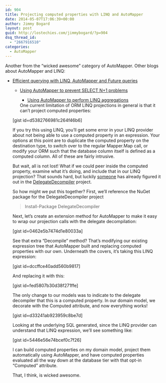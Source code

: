 ```yaml
---
id: 904
title: Projecting computed properties with LINQ and AutoMapper
date: 2014-05-07T17:06:39+00:00
author: Jimmy Bogard
layout: post
guid: http://lostechies.com/jimmybogard/?p=904
dsq_thread_id:
  - "2667916510"
categories:
  - AutoMapper
---
```

Another from the “wicked awesome” category of AutoMapper. Other blogs about AutoMapper and LINQ:

  * [Efficient querying with LINQ, AutoMapper and Future queries](http://lostechies.com/jimmybogard/2014/03/11/efficient-querying-with-linq-automapper-and-future-queries/) 
      * [Using AutoMapper to prevent SELECT N+1 problems](http://lostechies.com/jimmybogard/2014/04/03/using-automapper-to-prevent-select-n1-problems/) 
          * [Using AutoMapper to perform LINQ aggregations](http://lostechies.com/jimmybogard/2014/04/08/using-automapper-to-perform-linq-aggregations/) </ul> 
        One current limitation of ORM LINQ projections in general is that it can’t project computed properties:
        
        [gist id=d5382766981c264f46b6]
        
        If you try this using LINQ, you’ll get some error in your LINQ provider about not being able to use a computed property in an expression. Your options at this point are to duplicate the computed property on the destination type, to switch over to the regular Mapper.Map call, or modify your ORM such that the database column itself is defined as a computed column. All of these are fairly intrusive.
        
        But wait, all is not lost! What if we could peer inside the computed property, examine what it’s doing, and include that in our LINQ projection? That sounds hard, but luckily [someone](http://hazzik.ru/) has already figured it out in the [DelegateDecompiler](https://github.com/hazzik/DelegateDecompiler) project.
        
        So how might we put this together? First, we’ll reference the NuGet package for the DelegateDecompiler project
        
        > Install-Package DelegateDecompiler
        
        Next, let’s create an extension method for AutoMapper to make it easy to wrap our projection calls with the delegate decompilation:
        
        [gist id=0462e5b7474d1e80033a]
        
        See that extra “Decompile” method? That’s modifying our existing expression tree that AutoMapper built and replacing computed properties with our own. Underneath the covers, it’s taking this LINQ expression:
        
        [gist id=dccffce40add560b9817]
        
        And replacing it with this:
        
        [gist id=fed5807b30d38f271ffe]
        
        The only change to our models was to indicate to the delegate decompiler that this is a computed property. In our domain model, we decorate with the Computed attribute, and now everything works!
        
        [gist id=d33241ab923959c8be7d]
        
        Looking at the underlying SQL generated, since the LINQ provider can understand that LINQ expression, we’ll see something like:
        
        [gist id=5446e56e74bcef0c7f26]
        
        I can build computed properties on my domain model, project them automatically using AutoMapper, and have computed properties evaluated all the way down at the database tier with that opt-in “Computed” attribute.
        
        That, I think, is wicked awesome.
